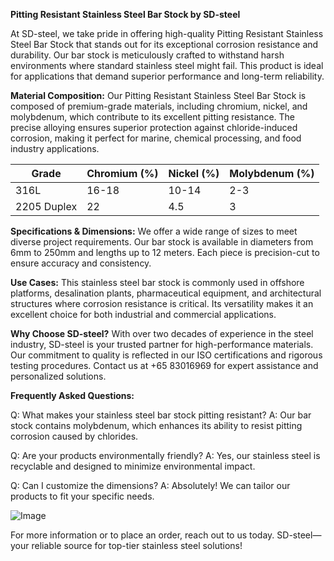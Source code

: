 **Pitting Resistant Stainless Steel Bar Stock by SD-steel**

At SD-steel, we take pride in offering high-quality Pitting Resistant Stainless Steel Bar Stock that stands out for its exceptional corrosion resistance and durability. Our bar stock is meticulously crafted to withstand harsh environments where standard stainless steel might fail. This product is ideal for applications that demand superior performance and long-term reliability.

**Material Composition:**
Our Pitting Resistant Stainless Steel Bar Stock is composed of premium-grade materials, including chromium, nickel, and molybdenum, which contribute to its excellent pitting resistance. The precise alloying ensures superior protection against chloride-induced corrosion, making it perfect for marine, chemical processing, and food industry applications.

| **Grade** | **Chromium (%)** | **Nickel (%)** | **Molybdenum (%)** |
|-----------|------------------|----------------|--------------------|
| 316L      | 16-18            | 10-14          | 2-3                |
| 2205 Duplex | 22               | 4.5             | 3                  |

**Specifications & Dimensions:**
We offer a wide range of sizes to meet diverse project requirements. Our bar stock is available in diameters from 6mm to 250mm and lengths up to 12 meters. Each piece is precision-cut to ensure accuracy and consistency.

**Use Cases:**
This stainless steel bar stock is commonly used in offshore platforms, desalination plants, pharmaceutical equipment, and architectural structures where corrosion resistance is critical. Its versatility makes it an excellent choice for both industrial and commercial applications.

**Why Choose SD-steel?**
With over two decades of experience in the steel industry, SD-steel is your trusted partner for high-performance materials. Our commitment to quality is reflected in our ISO certifications and rigorous testing procedures. Contact us at +65 83016969 for expert assistance and personalized solutions.

**Frequently Asked Questions:**

Q: What makes your stainless steel bar stock pitting resistant?
A: Our bar stock contains molybdenum, which enhances its ability to resist pitting corrosion caused by chlorides.

Q: Are your products environmentally friendly?
A: Yes, our stainless steel is recyclable and designed to minimize environmental impact.

Q: Can I customize the dimensions?
A: Absolutely! We can tailor our products to fit your specific needs.

![Image](https://github.com/user-attachments/assets/2567258e-e124-4816-932d-1809bd27ef0b)

For more information or to place an order, reach out to us today. SD-steel—your reliable source for top-tier stainless steel solutions!